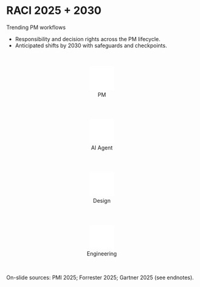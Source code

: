 # RACI 2025 + 2030
Trending PM workflows

- Responsibility and decision rights across the PM lifecycle.
- Anticipated shifts by 2030 with safeguards and checkpoints.

<div class="card" style="display:flex; gap:28px; justify-content:center; align-items:flex-start; flex-wrap:wrap; padding:18px;">
  <figure class="illu illu--card" style="text-align:center; width: 160px;">
    <img src="../visual-attributes/illustrations/raci/pm-briefcase-white.svg" alt="Product Manager icon" width="64" height="64" />
    <figcaption class="caption">PM</figcaption>
  </figure>
  <figure class="illu illu--card" style="text-align:center; width: 160px;">
    <img src="../visual-attributes/illustrations/raci/ai-bot-white.svg" alt="AI Agent icon" width="64" height="64" />
    <figcaption class="caption">AI Agent</figcaption>
  </figure>
  <figure class="illu illu--card" style="text-align:center; width: 160px;">
    <img src="../visual-attributes/illustrations/raci/design-pen-tool-white.svg" alt="Design icon" width="64" height="64" />
    <figcaption class="caption">Design</figcaption>
  </figure>
  <figure class="illu illu--card" style="text-align:center; width: 160px;">
    <img src="../visual-attributes/illustrations/raci/eng-code-2-white.svg" alt="Engineering icon" width="64" height="64" />
    <figcaption class="caption">Engineering</figcaption>
  </figure>
</div>

On-slide sources: PMI 2025; Forrester 2025; Gartner 2025 (see endnotes).

[PMI 2025]: https://www.pmi.org/
[Forrester 2025]: https://www.forrester.com/
[Gartner 2025]: https://www.gartner.com/
